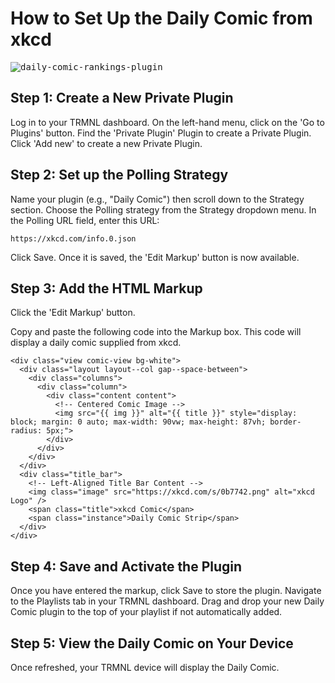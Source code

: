 # How to Set Up the Daily Comic from xkcd

<kbd>![daily-comic-rankings-plugin](https://github.com/SnarfulSolutionsGroup/TRMNL-Plugins/blob/main/Daily_Comic.png)</kbd>

## Step 1: Create a New Private Plugin
Log in to your TRMNL dashboard.
On the left-hand menu, click on the 'Go to Plugins' button.
Find the 'Private Plugin' Plugin to create a Private Plugin.
Click 'Add new' to create a new Private Plugin.

## Step 2: Set up the Polling Strategy
Name your plugin (e.g., "Daily Comic") then scroll down to the Strategy section.
Choose the Polling strategy from the Strategy dropdown menu.
In the Polling URL field, enter this URL:

```
https://xkcd.com/info.0.json
```
Click Save. Once it is saved, the 'Edit Markup' button is now available.

## Step 3: Add the HTML Markup
Click the 'Edit Markup' button.

Copy and paste the following code into the Markup box. This code will display a daily comic supplied from xkcd.
```
<div class="view comic-view bg-white">
  <div class="layout layout--col gap--space-between">
    <div class="columns">
      <div class="column">
        <div class="content content">
          <!-- Centered Comic Image -->
          <img src="{{ img }}" alt="{{ title }}" style="display: block; margin: 0 auto; max-width: 90vw; max-height: 87vh; border-radius: 5px;">
        </div>
      </div>
    </div>
  </div>
  <div class="title_bar">
    <!-- Left-Aligned Title Bar Content -->
    <img class="image" src="https://xkcd.com/s/0b7742.png" alt="xkcd Logo" />
    <span class="title">xkcd Comic</span>
    <span class="instance">Daily Comic Strip</span>
  </div>
</div>

```

## Step 4: Save and Activate the Plugin
Once you have entered the markup, click Save to store the plugin.
Navigate to the Playlists tab in your TRMNL dashboard.
Drag and drop your new Daily Comic plugin to the top of your playlist if not automatically added.

## Step 5: View the Daily Comic on Your Device
Once refreshed, your TRMNL device will display the Daily Comic.
